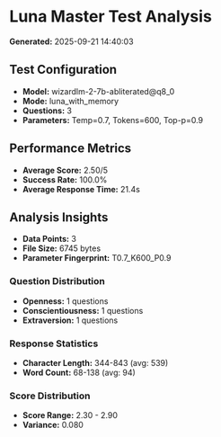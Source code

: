 # Luna Master Test Analysis

**Generated:** 2025-09-21 14:40:03

## Test Configuration
- **Model:** wizardlm-2-7b-abliterated@q8_0
- **Mode:** luna_with_memory
- **Questions:** 3
- **Parameters:** Temp=0.7, Tokens=600, Top-p=0.9

## Performance Metrics
- **Average Score:** 2.50/5
- **Success Rate:** 100.0%
- **Average Response Time:** 21.4s

## Analysis Insights
- **Data Points:** 3
- **File Size:** 6745 bytes
- **Parameter Fingerprint:** T0.7_K600_P0.9

### Question Distribution
- **Openness:** 1 questions
- **Conscientiousness:** 1 questions
- **Extraversion:** 1 questions

### Response Statistics
- **Character Length:** 344-843 (avg: 539)
- **Word Count:** 68-138 (avg: 94)

### Score Distribution
- **Score Range:** 2.30 - 2.90
- **Variance:** 0.080
